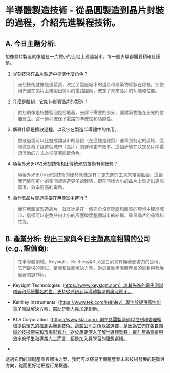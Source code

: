 # 半導體製造技術 - 從晶圓製造到晶片封裝的過程，介紹先進製程技術。

## A. 今日主題分析:
想像晶片製造就像是在一片微小的土地上建造城市，每一個步驟都需要精確且謹慎。

1. 光刻技術在晶片製造中扮演什麼角色？
> 光刻技術就像是畫藍圖，決定了這座城市的道路和建築物應該在哪裡。它使用光線在晶片上繪製出微小的電路圖案，確定了未來晶片的功能和性能。

2. 什麼是蝕刻，它如何影響晶片的製造？
> 蝕刻則像是根據藍圖挖掘地基，去除不需要的部分，讓建築物能在正確的位置豎立。這一過程確保了電路的準確性和功能性。

3. 解釋什麼是擴散過程，以及它在製造半導體中的作用。
> 擴散過程可以比擬成讓城市的居民（在這裡是雜質）遷移到特定的區域，這樣做是為了讓整個城市（晶片）的運作更有效率。這個步驟在決定晶片中電流流動的方式上扮演著關鍵角色。

4. 極紫外光(EUV)光刻技術相比傳統光刻技術有何優勢？
> 極紫外光(EUV)光刻技術的優勢就像是有了更先進的工具來繪製藍圖，這讓我們能在更小的空間裡建造更多的建築，即在同樣大小的晶片上製造出更加緊湊、效率更高的電路。

5. 為什麼晶片製造需要在無塵室中進行？
> 而在無塵室製造晶片，就好比是在一個完全沒有灰塵和雜質的環境中建造城市，這樣可以避免任何小小的灰塵破壞整個城市的結構，確保晶片的品質和性能。


## B. 產業分析: 找出三家與今日主題高度相關的公司(e.g., 設備商):

> 在半導體領域，Keysight、Keithley與KLA是三家具有顯著影響力的公司，它們提供的測試、量測和檢測解決方案，對於推動半導體產業的創新與發展起著關鍵作用。
* Keysight Technologies（https://www.keysight.com）以其先進的電子測試儀器和系統聞名於世，支持從通訊到半導體製造的廣泛應用。

* Keithley Instruments（https://www.tek.com/keithley）專注於提供高性能電子測試解決方案，幫助研發人員加速創新。

* KLA Corporation（https://www.kla.com）則在晶圓製造過程控制和管理領域提供領先的檢測與量測技術。這些公司之所以被選擇，是因為它們在各自領域的技術領先和市場影響力，對於想要深入了解半導體製程、提升產品質量與效率的學生和專業人士而言，都是加入與學習的理想選擇。
* 

透過它們的關鍵產品與解決方案，我們可以窺見半導體產業未來技術發展的趨勢與方向，從而更好地把握行業機遇。
